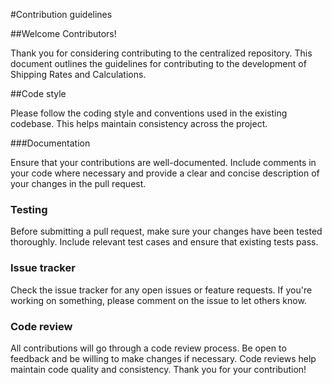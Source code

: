 #Contribution guidelines

##Welcome Contributors!

Thank you for considering contributing to the centralized repository. This document outlines the guidelines for contributing to the development of Shipping Rates and Calculations.

##Code style

Please follow the coding style and conventions used in the existing codebase. This helps maintain consistency across the project.

###Documentation

Ensure that your contributions are well-documented. Include comments in your code where necessary and provide a clear and concise description of your changes in the pull request.

### Testing

Before submitting a pull request, make sure your changes have been tested thoroughly. Include relevant test cases and ensure that existing tests pass.

### Issue tracker

Check the issue tracker for any open issues or feature requests. If you're working on something, please comment on the issue to let others know.

### Code review

All contributions will go through a code review process. Be open to feedback and be willing to make changes if necessary. Code reviews help maintain code quality and consistency.
Thank you for your contribution!

